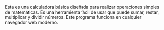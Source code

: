 Esta es una calculadora básica diseñada para realizar operaciones simples de matemáticas. Es una herramienta fácil de usar que puede sumar, restar, multiplicar y dividir números. Este programa funciona en cualquier navegador web moderno.
